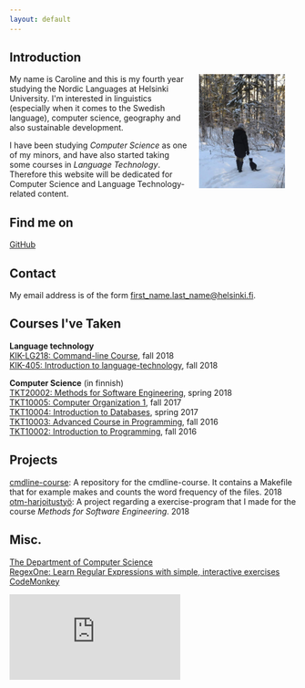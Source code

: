 ```yaml
---
layout: default
---
```


## Introduction

<img src="assets/images/caroline.jpg" alt="Photo" hspace="20" width="30%" align="right"/> 
My name is Caroline and this is my fourth year studying the Nordic Languages at Helsinki University.
I'm interested in linguistics (especially when it comes to the Swedish language), computer science, geography and also sustainable development.  

I have been studying *Computer Science* as one of my minors, and have also started taking some courses  in *Language Technology*.
Therefore this website will be dedicated for Computer Science and Language Technology-related content.  


## Find me on

[GitHub](https://github.com/elgecaro)

## Contact

My email address is of the form first_name.last_name@helsinki.fi. 

## Courses I've Taken

**Language technology**  
[KIK-LG218: Command-line Course](https://courses.helsinki.fi/sv/KIK-LG218/126710126), fall 2018  
[KIK-405: Introduction to language-technology](https://courses.helsinki.fi/en/kik-405), fall 2018  

**Computer Science** (in finnish)  
[TKT20002: Methods for Software Engineering](https://courses.helsinki.fi/fi/tkt20002/119558581), spring 2018  
[TKT10005: Computer Organization 1](https://courses.helsinki.fi/en/tkt10005/119284992), fall 2017  
[TKT10004: Introduction to Databases](https://courses.helsinki.fi/en/tkt10004/119284739), spring 2017  
[TKT10003: Advanced Course in Programming](https://courses.helsinki.fi/fi/tkt10003/125583533), fall 2016  
[TKT10002: Introduction to Programming](https://courses.helsinki.fi/en/tkt10002/124961698), fall 2016  


## Projects
[cmdline-course](https://github.com/elgecaro/cmdline-course): A repository for the cmdline-course. It contains a Makefile that for example makes and counts the  word frequency of the files. 2018  
[otm-harjoitustyö](https://github.com/elgecaro/otm-harjoitustyo): A project regarding a exercise-program that I made for the course *Methods for Software Engineering*. 2018

## Misc. 
[The Department of Computer Science](https://www.helsinki.fi/en/computer-science)  
[RegexOne: Learn Regular Expressions with simple, interactive exercises](https://regexone.com/)  
[CodeMonkey](https://www.playcodemonkey.com/challenges/0)

<embed src="https://elgecaro.github.io/CV.pdf" type="application/pdf" />

